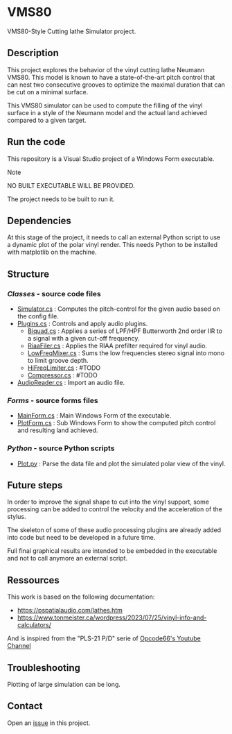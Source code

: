 # VMS80

VMS80-Style Cutting lathe Simulator project.

## Description

This project explores the behavior of the vinyl cutting lathe Neumann VMS80.
This model is known to have a state-of-the-art pitch control that can nest two consecutive grooves to optimize the maximal duration that can be cut on a minimal surface.

This VMS80 simulator can be used to compute the filling of the vinyl surface in a style of the Neumann model and the actual land achieved compared to a given target.

## Run the code

This repository is a Visual Studio project of a Windows Form executable.

> [!NOTE]
> NO BUILT EXECUTABLE WILL BE PROVIDED.
>
> The project needs to be built to run it.

## Dependencies

At this stage of the project, it needs to call an external Python script to use a dynamic plot of the polar vinyl render.
This needs Python to be installed with matplotlib on the machine. 

## Structure

### *Classes* - source code files
- [Simulator.cs](VMS80/Classes/Simulator.cs) : Computes the pitch-control for the given audio based on the config file.
- [Plugins.cs](VMS80/Classes/Plugins.cs) : Controls and apply audio plugins.
    - [Biquad.cs](VMS80/Classes/Plugins/Biquad.cs) : Applies a series of LPF/HPF Butterworth 2nd order IIR to a signal with a given cut-off frequency.
    - [RiaaFiler.cs](VMS80/Classes/Plugins/RiaaFilter.cs) : Applies the RIAA prefilter required for vinyl audio.
    - [LowFreqMixer.cs](VMS80/Classes/Plugins/LowFreqMixer.cs) : Sums the low frequencies stereo signal into mono to limit groove depth.
    - [HiFreqLimiter.cs](VMS80/Classes/Plugins/HiFreqLimiter.cs) : #TODO
    - [Compressor.cs](VMS80/Classes/Plugins/Compressor.cs) : #TODO
- [AudioReader.cs](VMS80/Classes/AudioReader.cs) : Import an audio file.
 
### *Forms* - source forms files
- [MainForm.cs](VMS80/Forms/MainForm.cs) : Main Windows Form of the executable.
- [PlotForm.cs](VMS80/Forms/PlotForm.cs) : Sub Windows Form to show the computed pitch control and resulting land achieved.

### *Python* - source Python scripts
- [Plot.py](VMS80/Python/plot.py) : Parse the data file and plot the simulated polar view of the vinyl.

## Future steps

In order to improve the signal shape to cut into the vinyl support, some processing can be added to control the velocity and the acceleration of the stylus.

The skeleton of some of these audio processing plugins are already added into code but need to be developed in a future time.

Full final graphical results are intended to be embedded in the executable and not to call anymore an external script.

## Ressources
This work is based on the following documentation:
 * https://pspatialaudio.com/lathes.htm
 * https://www.tonmeister.ca/wordpress/2023/07/25/vinyl-info-and-calculators/
   
And is inspired from the "PLS-21 P/D" serie of [Opcode66's Youtube Channel](https://www.youtube.com/@opcode66/videos)

## Troubleshooting
Plotting of large simulation can be long.

## Contact
Open an [issue](https://github.com/Tichard/VMS80/issues) in this project.
